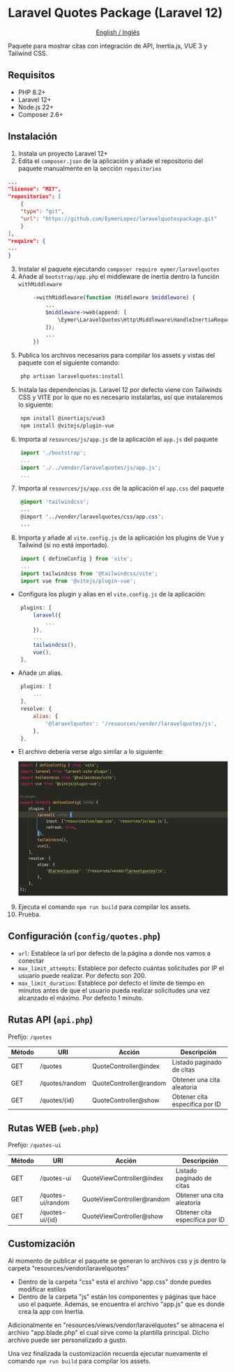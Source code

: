 # Laravel Quotes Package (Laravel 12)

<p style="text-align: center">
    <a href="./README.MD">English / Inglés</a>
</p>

Paquete para mostrar citas con integración de API, Inertia.js, VUE 3 y Tailwind CSS.

## Requisitos
- PHP 8.2+
- Laravel 12+
- Node.js 22+
- Composer 2.6+

## Instalación

1. Instala un proyecto Laravel 12+
2. Edita el `composer.json` de la aplicación y añade el repositorio del paquete manualmente en la sección `repositories`
```json
...
"license": "MIT",
"repositories": [
    {
    "type": "git",
    "url": "https://github.com/EymerLopez/laravelquotespackage.git"
    }
],
"require": {
...
}
```
3. Instalar el paquete ejecutando `composer require eymer/laravelquotes`
4. Añade al `bootstrap/app.php` el middleware de inertia dentro la función ``withMiddleware``
```php
        ->withMiddleware(function (Middleware $middleware) {
            ...
            $middleware->web(append: [
                \Eymer\LaravelQuotes\Http\Middleware\HandleInertiaRequests::class,
            ]);
            ...
        })
```
5. Publica los archivos necesarios para compilar los assets y vistas del paquete con el siguiente comando:
```bash
    php artisan laravelquotes:install
```
5. Instala las dependencias js. Laravel 12 por defecto viene con Tailwinds CSS y VITE por lo que no es necesario instalarlas, así que instalaremos lo siguiente:
```bash
    npm install @inertiajs/vue3  
    npm install @vitejs/plugin-vue  
```
6. Importa al `resources/js/app.js` de la aplicación el `app.js` del paquete
```js
    import './bootstrap';
    ...
    import './../vendor/laravelquotes/js/app.js';
    ...
```
7. Importa al `resources/js/app.css` de la aplicación el `app.css` del paquete
```scss
    @import 'tailwindcss';
    ...
    @import '../vendor/laravelquotes/css/app.css';
    ...
```
8. Importa y añade al `vite.config.js` de la aplicación los plugins de Vue y Tailwind (si no está importado).
```js
    import { defineConfig } from 'vite';
    ...
    import tailwindcss from '@tailwindcss/vite';
    import vue from '@vitejs/plugin-vue';
```
- Configura los plugin y alias en el `vite.config.js` de la aplicación:
```js
    plugins: [
        laravel({
            ...
        }),
        ...
        tailwindcss(),
        vue(),
    ],
``` 
- Añade un alias.
```js
    plugins: [
        ...
    ],
    resolve: {
        alias: {
            '@laravelquotes': '/resources/vendor/laravelquotes/js',
        },
    },
```
- El archivo debería verse algo similar a lo siguiente:

  ![Vite Config Example](images/final_vite_config.png)

9. Ejecuta el comando ``npm run build`` para compilar los assets.
10. Prueba.

## Configuración (`config/quotes.php`)
* ``url``: Establece la url por defecto de la página a donde nos vamos a conectar
* ``max_limit_attempts``: Establece por defecto cuántas solicitudes por IP el usuario puede realizar. Por defecto son 200.
* ``max_limit_duration``: Establece por defecto el límite de tiempo en minutos antes de que el usuario pueda realizar solicitudes una vez alcanzado el máximo. Por defecto 1 minuto.

## Rutas API (`api.php`)
Prefijo: `/quotes`

| Método | URI                  | Acción                      | Descripción                          |
|--------|----------------------|----------------------------|--------------------------------------|
| GET    | /quotes              | QuoteController@index      | Listado paginado de citas            |
| GET    | /quotes/random       | QuoteController@random     | Obtener una cita aleatoria           |
| GET    | /quotes/{id}         | QuoteController@show       | Obtener cita específica por ID       |

## Rutas WEB (`web.php`)
Prefijo: `/quotes-ui`

| Método | URI               | Acción                     | Descripción                          |
|--------|-------------------|----------------------------|--------------------------------------|
| GET    | /quotes-ui        | QuoteViewController@index  | Listado paginado de citas            |
| GET    | /quotes-ui/random | QuoteViewController@random | Obtener una cita aleatoria           |
| GET    | /quotes-ui/{id}   | QuoteViewController@show   | Obtener cita específica por ID       |

## Customización

Al momento de publicar el paquete se generan lo archivos css y js dentro la carpeta "resources/vendor/laravelquotes"
- Dentro de la carpeta "css" está el archivo "app.css" donde puedes modificar estilos
- Dentro de la carpeta "js" están los componentes y páginas que hace uso el paquete. Además, se encuentra el archivo "app.js" que es donde crea la app con Inertia.

Adicionalmente en "resources/views/vendor/laravelquotes" se almacena el archivo "app.blade.php" el cual sirve como la plantilla principal. Dicho archivo puede ser personalizado a gusto.

Una vez finalizada la customización recuerda ejecutar nuevamente el comando ``npm run build`` para compilar los assets.